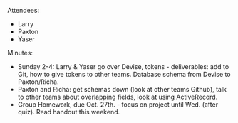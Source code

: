 Attendees:
- Larry
- Paxton
- Yaser

Minutes:
- Sunday 2-4: Larry & Yaser go over Devise, tokens - deliverables: add to Git, how to give tokens to other teams. Database schema from Devise to Paxton/Richa.
- Paxton and Richa: get schemas down (look at other teams Github), talk to other teams about overlapping fields, look at using ActiveRecord.
- Group Homework, due Oct. 27th. - focus on project until Wed. (after quiz). Read handout this weekend.
